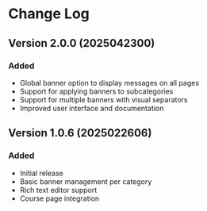 # Change Log

## Version 2.0.0 (2025042300)

### Added
- Global banner option to display messages on all pages
- Support for applying banners to subcategories
- Support for multiple banners with visual separators
- Improved user interface and documentation

## Version 1.0.6 (2025022606)

### Added
- Initial release
- Basic banner management per category
- Rich text editor support
- Course page integration
